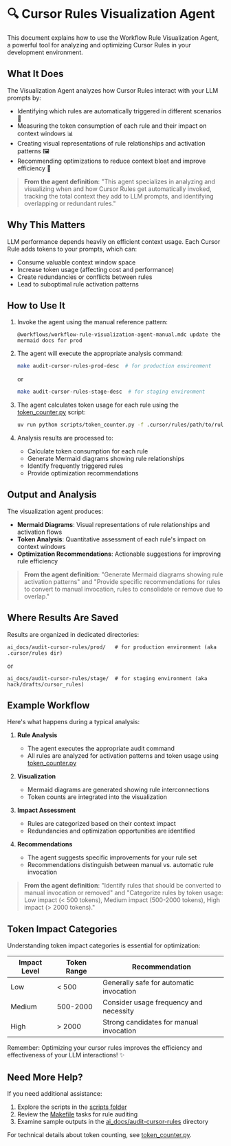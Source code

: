 # 🔍 Cursor Rules Visualization Agent

This document explains how to use the Workflow Rule Visualization Agent, a powerful tool for analyzing and optimizing Cursor Rules in your development environment.

## What It Does

The Visualization Agent analyzes how Cursor Rules interact with your LLM prompts by:
- Identifying which rules are automatically triggered in different scenarios 🔄
- Measuring the token consumption of each rule and their impact on context windows 📊
- Creating visual representations of rule relationships and activation patterns 🖼️
- Recommending optimizations to reduce context bloat and improve efficiency 🚀

> **From the agent definition**: "This agent specializes in analyzing and visualizing when and how Cursor Rules get automatically invoked, tracking the total context they add to LLM prompts, and identifying overlapping or redundant rules."

## Why This Matters

LLM performance depends heavily on efficient context usage. Each Cursor Rule adds tokens to your prompts, which can:
- Consume valuable context window space
- Increase token usage (affecting cost and performance)
- Create redundancies or conflicts between rules
- Lead to suboptimal rule activation patterns

## How to Use It

1. Invoke the agent using the manual reference pattern:
   ```
   @workflows/workflow-rule-visualization-agent-manual.mdc update the mermaid docs for prod
   ```

2. The agent will execute the appropriate analysis command:
   ```bash
   make audit-cursor-rules-prod-desc  # for production environment
   ```
   or
   ```bash
   make audit-cursor-rules-stage-desc  # for staging environment
   ```

3. The agent calculates token usage for each rule using the [token_counter.py](../../scripts/token_counter.py) script:
   ```bash
   uv run python scripts/token_counter.py -f .cursor/rules/path/to/rule.mdc
   ```

4. Analysis results are processed to:
   - Calculate token consumption for each rule
   - Generate Mermaid diagrams showing rule relationships
   - Identify frequently triggered rules
   - Provide optimization recommendations

## Output and Analysis

The visualization agent produces:

- **Mermaid Diagrams**: Visual representations of rule relationships and activation flows
- **Token Analysis**: Quantitative assessment of each rule's impact on context windows
- **Optimization Recommendations**: Actionable suggestions for improving rule efficiency

> **From the agent definition**: "Generate Mermaid diagrams showing rule activation patterns" and "Provide specific recommendations for rules to convert to manual invocation, rules to consolidate or remove due to overlap."

## Where Results Are Saved

Results are organized in dedicated directories:
```
ai_docs/audit-cursor-rules/prod/   # for production environment (aka .cursor/rules dir)
```
or
```
ai_docs/audit-cursor-rules/stage/  # for staging environment (aka hack/drafts/cursor_rules)
```

## Example Workflow

Here's what happens during a typical analysis:

1. **Rule Analysis**
   - The agent executes the appropriate audit command
   - All rules are analyzed for activation patterns and token usage using [token_counter.py](../../scripts/token_counter.py)

2. **Visualization**
   - Mermaid diagrams are generated showing rule interconnections
   - Token counts are integrated into the visualization

3. **Impact Assessment**
   - Rules are categorized based on their context impact
   - Redundancies and optimization opportunities are identified

4. **Recommendations**
   - The agent suggests specific improvements for your rule set
   - Recommendations distinguish between manual vs. automatic rule invocation

> **From the agent definition**: "Identify rules that should be converted to manual invocation or removed" and "Categorize rules by token usage: Low impact (< 500 tokens), Medium impact (500-2000 tokens), High impact (> 2000 tokens)."

## Token Impact Categories

Understanding token impact categories is essential for optimization:

| Impact Level | Token Range | Recommendation |
|--------------|-------------|----------------|
| Low          | < 500       | Generally safe for automatic invocation |
| Medium       | 500-2000    | Consider usage frequency and necessity |
| High         | > 2000      | Strong candidates for manual invocation |

Remember: Optimizing your cursor rules improves the efficiency and effectiveness of your LLM interactions! ✨

## Need More Help?

If you need additional assistance:
1. Explore the scripts in the [scripts folder](../../scripts/)
2. Review the [Makefile](../../Makefile/) tasks for rule auditing
3. Examine sample outputs in the [ai_docs/audit-cursor-rules](../audit-cursor-rules/) directory

For technical details about token counting, see [token_counter.py](../../scripts/token_counter.py).
